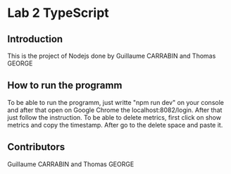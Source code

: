 # Lab 2 TypeScript

## Introduction

This is the project of Nodejs done by Guillaume CARRABIN and Thomas GEORGE

## How to run the programm

To be able to run the programm, just writte "npm run dev" on your console and after that open on Google Chrome the localhost:8082/login. After that just follow the instruction. To be able to delete metrics, first click on show metrics and copy the timestamp. After go to the delete space and paste it.

## Contributors

Guillaume CARRABIN and Thomas GEORGE
